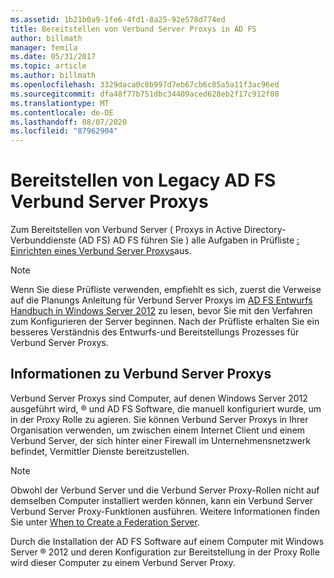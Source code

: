 ```yaml
---
ms.assetid: 1b21b0a9-1fe6-4fd1-8a25-92e578d774ed
title: Bereitstellen von Verbund Server Proxys in AD FS
author: billmath
manager: femila
ms.date: 05/31/2017
ms.topic: article
ms.author: billmath
ms.openlocfilehash: 3329daca0c8b997d7eb67cb6c85a5a11f3ac96ed
ms.sourcegitcommit: dfa48f77b751dbc34409aced628eb2f17c912f08
ms.translationtype: MT
ms.contentlocale: de-DE
ms.lasthandoff: 08/07/2020
ms.locfileid: "87962904"
---
```

# <a name="deploying-legacy-ad-fs-federation-server-proxies"></a>Bereitstellen von Legacy AD FS Verbund Server Proxys

Zum Bereitstellen von Verbund Server \( Proxys in Active Directory-Verbunddienste (AD FS) AD FS führen Sie \) alle Aufgaben in Prüfliste [: Einrichten eines Verbund Server Proxys](Checklist--Setting-Up-a-Federation-Server-Proxy.md)aus.

> [!NOTE]
> Wenn Sie diese Prüfliste verwenden, empfiehlt es sich, zuerst die Verweise auf die Planungs Anleitung für Verbund Server Proxys im [AD FS Entwurfs Handbuch in Windows Server 2012](../design/ad-fs-design-guide-in-windows-server-2012.md) zu lesen, bevor Sie mit den Verfahren zum Konfigurieren der Server beginnen. Nach der Prüfliste erhalten Sie ein besseres Verständnis des Entwurfs-und Bereitstellungs Prozesses für Verbund Server Proxys.

## <a name="about-federation-server-proxies"></a>Informationen zu Verbund Server Proxys
Verbund Server Proxys sind Computer, auf denen Windows Server 2012 ausgeführt wird, &reg; und AD FS Software, die manuell konfiguriert wurde, um in der Proxy Rolle zu agieren. Sie können Verbund Server Proxys in Ihrer Organisation verwenden, um zwischen einem Internet Client und einem Verbund Server, der sich hinter einer Firewall im Unternehmensnetzwerk befindet, Vermittler Dienste bereitzustellen.

> [!NOTE]
> Obwohl der Verbund Server und die Verbund Server Proxy-Rollen nicht auf demselben Computer installiert werden können, kann ein Verbund Server Verbund Server Proxy-Funktionen ausführen. Weitere Informationen finden Sie unter [When to Create a Federation Server](/previous-versions/windows/it-pro/windows-server-2012-R2-and-2012/dd807101(v=ws.11)).

Durch die Installation der AD FS Software auf einem Computer mit Windows Server &reg; 2012 und deren Konfiguration zur Bereitstellung in der Proxy Rolle wird dieser Computer zu einem Verbund Server Proxy.

